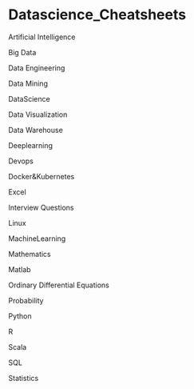 # Datascience_Cheatsheets
Artificial Intelligence

Big Data

Data Engineering

Data Mining

DataScience

Data Visualization

Data Warehouse

Deeplearning

Devops

Docker&Kubernetes

Excel

Interview Questions

Linux

MachineLearning

Mathematics

Matlab

Ordinary Differential Equations

Probability

Python

R

Scala

SQL

Statistics
